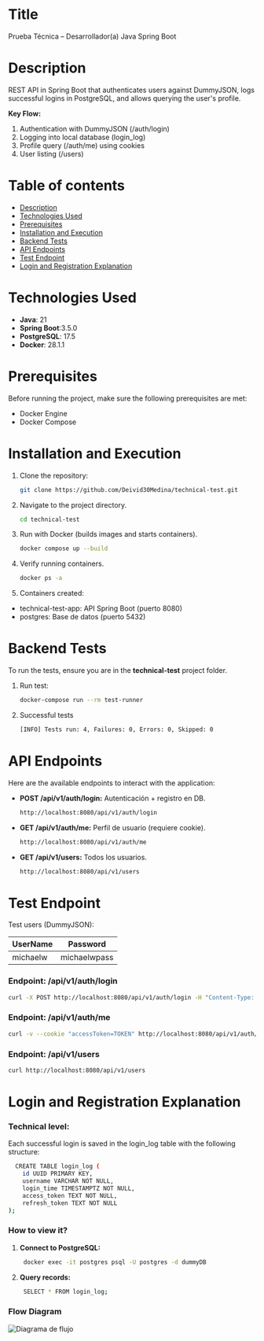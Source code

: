 # Title

Prueba Técnica – Desarrollador(a) Java Spring Boot

# Description

REST API in Spring Boot that authenticates users against DummyJSON, logs successful logins in PostgreSQL, and allows querying the user's profile.

**Key Flow:**

1. Authentication with DummyJSON (/auth/login)
2. Logging into local database (login_log)
3. Profile query (/auth/me) using cookies
4. User listing (/users)

# Table of contents

- [Description](#description)
- [Technologies Used](#technologies-used)
- [Prerequisites](#prerequisites)
- [Installation and Execution](#installation-and-execution)
- [Backend Tests](#backend-tests)
- [API Endpoints](#api-endpoints)
- [Test Endpoint](#test-endpoint)
- [Login and Registration Explanation](#login-and-registration-explanation)

# Technologies Used

- **Java**: 21
- **Spring Boot**:3.5.0
- **PostgreSQL**: 17.5
- **Docker**: 28.1.1

# Prerequisites

Before running the project, make sure the following prerequisites are met:

- Docker Engine
- Docker Compose


# Installation and Execution

1. Clone the repository:

   ```bash
   git clone https://github.com/Deivid30Medina/technical-test.git
   ```

2.  Navigate to the project directory.

    ```bash
    cd technical-test
    ```

3.  Run with Docker (builds images and starts containers).

    ```bash
    docker compose up --build
    ```

4.  Verify running containers.

    ```bash
    docker ps -a
    ```

5. Containers created:

- technical-test-app: API Spring Boot (puerto 8080)
- postgres: Base de datos (puerto 5432)

# Backend Tests

To run the tests, ensure you are in the **technical-test** project folder.

1.  Run test:

    ```bash
    docker-compose run --rm test-runner
    ```

2. Successful tests

    ```bash
    [INFO] Tests run: 4, Failures: 0, Errors: 0, Skipped: 0
    ```

# API Endpoints

Here are the available endpoints to interact with the application:

- **POST /api/v1/auth/login:** Autenticación + registro en DB.

  ```bash
  http://localhost:8080/api/v1/auth/login
  ```

- **GET /api/v1/auth/me:** Perfil de usuario (requiere cookie).

  ```bash
  http://localhost:8080/api/v1/auth/me
  ```

- **GET /api/v1/users:** Todos los usuarios.

  ```bash
  http://localhost:8080/api/v1/users
  ```

# Test Endpoint

Test users (DummyJSON):

| UserName  | Password     |
|-----------|--------------|
| michaelw  | michaelwpass |


### Endpoint: /api/v1/auth/login
  ```bash
  curl -X POST http://localhost:8080/api/v1/auth/login -H "Content-Type: application/json" -d "{\"username\": \"michaelw\", \"password\": \"michaelwpass\"}"
  ```

### Endpoint: /api/v1/auth/me
  ```bash
  curl -v --cookie "accessToken=TOKEN" http://localhost:8080/api/v1/auth/me
  ```

### Endpoint: /api/v1/users
  ```bash
  curl http://localhost:8080/api/v1/users
  ```

# Login and Registration Explanation

### Technical level:

Each successful login is saved in the login_log table with the following structure:

```bash
  CREATE TABLE login_log (
    id UUID PRIMARY KEY,
    username VARCHAR NOT NULL,
    login_time TIMESTAMPTZ NOT NULL,
    access_token TEXT NOT NULL,
    refresh_token TEXT NOT NULL
);
```

### How to view it?

1. **Connect to PostgreSQL:**

   ```bash
    docker exec -it postgres psql -U postgres -d dummyDB
    ```

2. **Query records:**

   ```bash
    SELECT * FROM login_log;
    ```

### Flow Diagram

![Diagrama de flujo](./images/Diagrama_de_flujo.png)